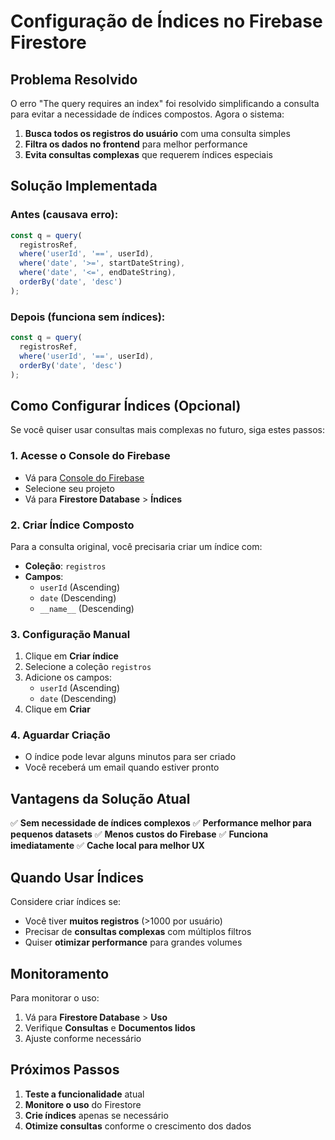 # Configuração de Índices no Firebase Firestore

## Problema Resolvido

O erro "The query requires an index" foi resolvido simplificando a consulta para evitar a necessidade de índices compostos. Agora o sistema:

1. **Busca todos os registros do usuário** com uma consulta simples
2. **Filtra os dados no frontend** para melhor performance
3. **Evita consultas complexas** que requerem índices especiais

## Solução Implementada

### Antes (causava erro):
```javascript
const q = query(
  registrosRef,
  where('userId', '==', userId),
  where('date', '>=', startDateString),
  where('date', '<=', endDateString),
  orderBy('date', 'desc')
);
```

### Depois (funciona sem índices):
```javascript
const q = query(
  registrosRef,
  where('userId', '==', userId),
  orderBy('date', 'desc')
);
```

## Como Configurar Índices (Opcional)

Se você quiser usar consultas mais complexas no futuro, siga estes passos:

### 1. Acesse o Console do Firebase
- Vá para [Console do Firebase](https://console.firebase.google.com/)
- Selecione seu projeto
- Vá para **Firestore Database** > **Índices**

### 2. Criar Índice Composto
Para a consulta original, você precisaria criar um índice com:
- **Coleção**: `registros`
- **Campos**:
  - `userId` (Ascending)
  - `date` (Descending)
  - `__name__` (Descending)

### 3. Configuração Manual
1. Clique em **Criar índice**
2. Selecione a coleção `registros`
3. Adicione os campos:
   - `userId` (Ascending)
   - `date` (Descending)
4. Clique em **Criar**

### 4. Aguardar Criação
- O índice pode levar alguns minutos para ser criado
- Você receberá um email quando estiver pronto

## Vantagens da Solução Atual

✅ **Sem necessidade de índices complexos**
✅ **Performance melhor para pequenos datasets**
✅ **Menos custos do Firebase**
✅ **Funciona imediatamente**
✅ **Cache local para melhor UX**

## Quando Usar Índices

Considere criar índices se:
- Você tiver **muitos registros** (>1000 por usuário)
- Precisar de **consultas complexas** com múltiplos filtros
- Quiser **otimizar performance** para grandes volumes

## Monitoramento

Para monitorar o uso:
1. Vá para **Firestore Database** > **Uso**
2. Verifique **Consultas** e **Documentos lidos**
3. Ajuste conforme necessário

## Próximos Passos

1. **Teste a funcionalidade** atual
2. **Monitore o uso** do Firestore
3. **Crie índices** apenas se necessário
4. **Otimize consultas** conforme o crescimento dos dados 